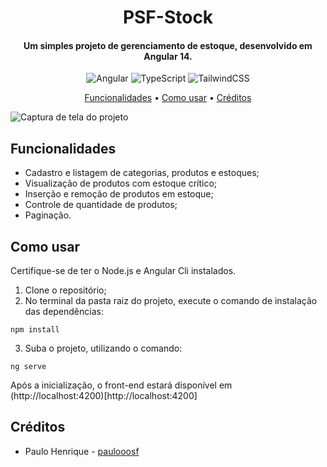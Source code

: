 <h1 align="center">PSF-Stock</h1>
<h4 align="center">Um simples projeto de gerenciamento de estoque, desenvolvido em Angular 14.</h4>
<p align="center">
  <img alt="Angular" src="https://img.shields.io/badge/angular-%230F0F11?style=for-the-badge&logo=angular&labelColor=%230F0F11">
  <img alt="TypeScript" src="https://img.shields.io/badge/TYPESCRIPT-%233178C6?style=for-the-badge&logo=typescript&logoColor=%233178C6&labelColor=black">
  <img alt="TailwindCSS" src="https://img.shields.io/badge/tailwindcss-%2306B6D4?style=for-the-badge&logo=tailwindcss&logoColor=%2306B6D4&labelColor=black">
</p>
<p align="center">
  <a href="#funcionalidades">Funcionalidades</a> •
  <a href="#como-usar">Como usar</a> •
  <a href="#créditos">Créditos</a>
</p>
<img alt="Captura de tela do projeto" src="https://i.imgur.com/mbOy1EA.png">

## Funcionalidades
- Cadastro e listagem de categorias, produtos e estoques;
- Visualização de produtos com estoque crítico;
- Inserção e remoção de produtos em estoque;
- Controle de quantidade de produtos;
- Paginação.

## Como usar
Certifique-se de ter o Node.js e Angular Cli instalados.
1. Clone o repositório;
2. No terminal da pasta raiz do projeto, execute o comando de instalação das dependências:
```
npm install
```
3. Suba o projeto, utilizando o comando:
```
ng serve
```
Após a inicialização, o front-end estará disponível em (http://localhost:4200)[http://localhost:4200]

## Créditos
- Paulo Henrique - [paulooosf](http://github.com/paulooosf)